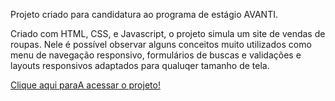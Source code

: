 Projeto criado para candidatura ao programa de estágio AVANTI.

Criado com HTML, CSS, e Javascript, o projeto simula um site de vendas de roupas. Nele é possível observar alguns conceitos muito utilizados como menu de navegação responsivo, formulários de buscas e validações e layouts responsivos adaptados para qualuqer tamanho de tela.

<a href="#" target="_blank">Clique aqui paraA acessar o projeto!</a>